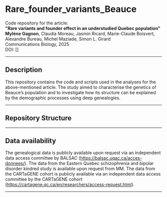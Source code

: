 # Rare_founder_variants_Beauce

Code repository for the article:  
**"Rare variants and founder effect in an understudied Quebec population"**  
**Mylène Gagnon**, Claudia Moreau, Jasmin Ricard, Marie-Claude Boisvert, Alexandre Bureau, Michel Maziade, Simon L. Girard  
Communications Biology, 2025  
DOI: []

---

## Description

This repository contains the code and scripts used in the analyses for the above-mentioned article. The study aimed to characterise the genetics of Beauce’s population and to investigate how its structure can be explained by the demographic processes using deep genealogies.

---

## Repository Structure

---

## Data availability

The genealogical data is publicly available upon request via an independent data access committee by BALSAC (https://balsac.uqac.ca/acces-donnees/). The data from the Eastern Quebec schizophrenia and bipolar disorder kindred study is available upon request from MM. The data from the CARTaGENE cohort is publicly available via an independent data access committee by the CARTaGENE cohort (https://cartagene.qc.ca/en/researchers/access-request.html). 

---

